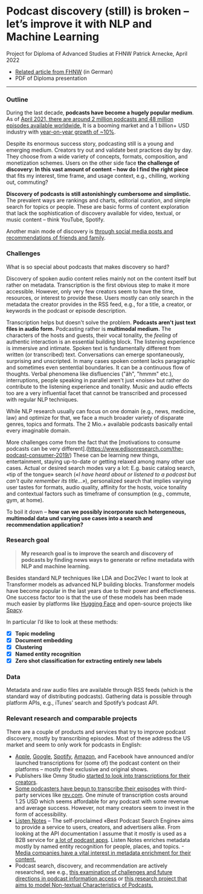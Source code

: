 # Podcast discovery (still) is broken – let’s improve it with NLP and Machine Learning

Project for Diploma of Advanced Studies at FHNW
Patrick Arnecke, April 2022
- [Related article from FHNW](https://www.fhnw.ch/de/weiterbildung/technik/data-science/projekte/warum-das-entdecken-von-podcasts-so-schwierig-ist-und-was-man-mit-machine-learning-dagegen-tun-kann) (in German)
- PDF of Diploma presentation

---

### Outline
During the last decade, **podcasts have become a hugely popular medium**. As of [April 2021, there are around 2 million podcasts and 48 million episodes available worldwide.](https://www.podcastinsights.com/podcast-statistics/) It is a booming market and a 1 billion+ USD industry with [year-on-year growth of ~10%](https://www.insiderintelligence.com/insights/the-podcast-industry-report-statistics/). 

Despite its enormous success story, podcasting still is a young and emerging medium. Creators try out and validate best practices day by day. They choose from a wide variety of concepts, formats, composition, and monetization schemes. Users on the other side face **the challenge of discovery: In this vast amount of content – how do I find the right piece** that fits my interest, time frame, and usage context, e.g., chilling, working out, commuting?

**Discovery of podcasts is still astonishingly cumbersome and simplistic.** The prevalent ways are rankings and charts, editorial curation, and simple search for topics or people. These are basic forms of content exploration that lack the sophistication of discovery available for video, textual, or music content – think YouTube, Spotify. 

Another main mode of discovery is [through social media posts and recommendations of friends and family](https://www.edisonresearch.com/the-podcast-consumer-2019/). 
 
### Challenges
What is so special about podcasts that makes discovery so hard?

Discovery of spoken audio content relies mainly not on the content itself but rather on metadata. Transcription is the first obvious step to make it more accessible. However, only very few creators seem to have the time, resources, or interest to provide these. Users mostly can only search in the metadata the creator provides in the RSS feed, e.g., for a title, a creator, or keywords in the podcast or episode description. 

Transcription helps but doesn't solve the problem. **Podcasts aren't just text files in audio form.** Podcasting rather is **multimodal medium.** The characters of the hosts and guests, their vocal tonality, the *feeling* of authentic interaction is an essential building block. The listening experience is immersive and intimate. Spoken text is fundamentally different from written (or transcribed) text. Conversations can emerge spontaneously, surprising and unscripted. In many cases spoken content lacks paragraphic and sometimes even sentential boundaries. It can be a continuous flow of thoughts. Verbal phenomena like disfluencies ("äh", "hmmm" etc.), interruptions, people speaking in parallel aren't just «noise» but rather do contribute to the listening experience and tonality. Music and audio effects too are a very influential facet that cannot be transcribed and processed with regular NLP techniques. 

While NLP research usually can focus on one domain (e.g., news, medicine, law) and optimize for that, we face a much broader variety of disparate genres, topics and formats. The 2 Mio.+ available podcasts basically entail every imaginable domain.

More challenges come from the fact that the [motivations to consume podcasts can be very different].(https://www.edisonresearch.com/the-podcast-consumer-2019/) These can be learning new things, entertainment, staying up-to-date or getting relaxed among many other use cases. Actual or desired search modes vary a lot: E.g. basic catalog search, «tip of the tongue» search (*«I have heard about or listened to a podcast but can't quite remember its title...»*), personalized search that implies varying user tastes for formats, audio quality, affinity for the hosts, voice tonality and contextual factors such as timeframe of consumption (e.g., commute, gym, at home).

To boil it down – **how can we possibly incorporate such hetergeneous, multimodal data und varying use cases into a search and recommendation application?**

### Research goal

> **My research goal is to improve the search and discovery of podcasts by finding news ways to generate or refine metadata with NLP and machine learning.** 

Besides standard NLP techniques like LDA and Doc2Vec I want to look at Transformer models as advanced NLP building blocks. Transformer models have become popular in the last years due to their power and effectiveness. One success factor too is that the use of these models has been made much easier by platforms like [Hugging Face](https://huggingface.co/) and open-source projects like [Spacy](https://spacy.io/).  

In particular I’d like to look at these methods:
- [X] **Topic modeling**
- [X] **Document embedding**
- [X] **Clustering**
- [X] **Named entity recognition**
- [X] **Zero shot classification for extracting entirely new labels**

### Data
Metadata and raw audio files are available through RSS feeds (which is the standard way of distributing podcasts). Gathering data is possible through platform APIs, e.g., iTunes’ search and Spotify’s podcast API.

### Relevant research and comparable projects
There are a couple of products and services that try to improve podcast discovery, mostly by transcribing episodes. Most of these address the US market and seem to only work for podcasts in English:
- [Apple](https://9to5mac.com/2019/06/04/podcasts-ios-13/), [Google](https://searchengineland.com/google-brings-search-to-podcasts-through-automatic-transcription-314798), [Spotify](https://www.theverge.com/2021/5/18/22441886/spotify-podcast-transcription-accessbility-app-update), [Amazon](https://podnews.net/press-release/amazon-music-transcripts), and Facebook have announced and/or launched transcriptions for (some of) the podcast content on their platforms – mostly their exclusive and original shows.
- Publishers like Omny Studio [started to look into transcriptions for their creators](https://blog.omnystudio.com/are-transcriptions-the-building-blocks-for-the-future-of-audio-distribution-464e653c2668).
- [Some podcasters have begun to transcribe their episodes](https://tim.blog/2018/09/20/all-transcripts-from-the-tim-ferriss-show/) with third-party services like [rev.com](https://www.rev.com/). One minute of transcription costs around 1.25 USD which seems affordable for any podcast with some revenue and average success. However, not many creators seem to invest in the form of accessibility.
- [Listen Notes](https://www.listennotes.com/) – The self-proclaimed «Best Podcast Search Engine» aims to provide a service to users, creators, and advertisers alike. From looking at the API documentation I assume that it mostly is used as a B2B service for [a lot of podcast apps](https://www.listennotes.com/api/apps/). Listen Notes enriches metadata mostly by named entity recognition for people, places, and topics.
-[Media companies have a vital interest in metadata enrichment for their content.](https://tech.ebu.ch/docs/events/mdn2021/MDN_2021_Programme_detailed.pdf) 
- Podcast search, discovery, and recommendation are actively researched, see e.g., [this examination  of challenges and future directions in podcast information access](https://arxiv.org/pdf/2106.09227) or [this research project that aims to model Non-textual Characteristics of Podcasts.](https://dl.acm.org/doi/10.1145/3289600.3290993)